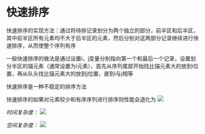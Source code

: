 # 快速排序

快速排序的实现方法：通过将待排记录划分为两个独立的部分，前半区和后半区，其中前半区所有元素均不大于后半区的元素，然后分别对这两部分记录继续进行快速排序，从而使整个序列有序

一般快速排序的做法是通过设置i，j变量分别指向第一个和最后一个记录，设置划分半区的锚元素（通常设置为i元素），首先从序列尾部开始找比锚元素大的放到i位置，再从队头找比锚元素大的放到j位置，直到i与j相等

快速排序是一种不稳定的排序方法

快速排序的如果对元素较少和有序序列进行排序则性能会退化为 ![](http://latex.codecogs.com/gif.latex?O(n^2)) 


*时间复杂度：* ![](http://latex.codecogs.com/gif.latex?O({n}\log{n}))

*空间复杂度：* ![](http://latex.codecogs.com/gif.latex?O(\\lg{n}))
